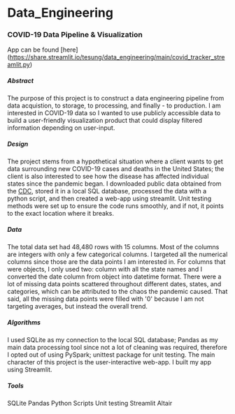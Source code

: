 # Data_Engineering

### COVID-19 Data Pipeline & Visualization

App can be found [here] (https://share.streamlit.io/tesung/data_engineering/main/covid_tracker_streamlit.py)

##### Abstract

The purpose of this project is to construct a data engineering pipeline from data acquistion, to storage, to processing, and finally - to production. I am interested in COVID-19 data so I wanted to use publicly accessible data to build a user-friendly visualization product that could display filtered information depending on user-input. 

##### Design

The project stems from a hypothetical situation where a client wants to get data surrounding new COVID-19 cases and deaths in the United States; the client is also interested to see how the disease has affected individual states since the pandemic began. I downloaded public data obtained from the [CDC](https://data.cdc.gov/Case-Surveillance/United-States-COVID-19-Cases-and-Deaths-by-State-o/9mfq-cb36), stored it in a local SQL database, processed the data with a python script, and then created a web-app using streamlit. Unit testing methods were set up to ensure the code runs smoothly, and if not, it points to the exact location where it breaks. 

##### Data

The total data set had 48,480 rows with 15 columns. Most of the columns are integers with only a few categorical columns. I targeted all the numerical columns since those are the data points I am interested in. For columns that were objects, I only used two: column with all the state names and I converted the date column from object into datetime format. There were a lot of missing data points scattered throughout different dates, states, and categories, which can be attributed to the chaos the pandemic caused. That said, all the missing data points were filled with '0' because I am not targeting averages, but instead the overall trend.

##### Algorithms

I used SQLite as my connection to the local SQL database; Pandas as my main data processing tool since not a lot of cleaning was required, therefore I opted out of using PySpark; unittest package for unit testing. The main character of this project is the user-interactive web-app. I built my app using Streamlit. 

##### Tools

SQLite
Pandas
Python Scripts
Unit testing
Streamlit
Altair
